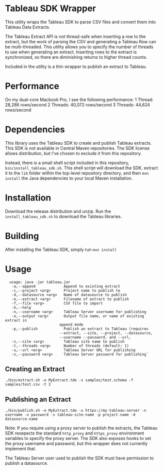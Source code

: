# Tableau SDK Wrapper
This utility wraps the Tableau SDK to parse CSV files and convert them into Tableau Data Extracts.

The Tableau Extract API is not thread-safe when inserting a row to the extract, but the work of parsing the CSV and generating a Tableau Row can be multi-threaded.  This utility allows you to specify the number of threads to use when generating an extract.  Inserting rows to the extract is synchronized, so there are diminishing returns to higher thread counts.

Included in the utility is a thin wrapper to publish an extract to Tableau.

# Performance
On my dual-core Macbook Pro, I see the following performance:
 1 Thread: 28,286 rows/second
 2 Threads: 40,072 rows/second
 3 Threads: 44,624 rows/second

# Dependencies

This library uses the Tableau SDK to create and publish Tableau extracts.  This SDK is not available in Central Maven repositories.  The SDK license allows distribution, but I've chosen to exclude it from this repository.

Instead, there is a small shell script included in this repository, `bin/install_tableau_sdk.sh`.  This shell script will download the SDK, extract it to the `lib` folder within the top-level repository directory, and then `mvn install` the Java dependencies to your local Maven installation.

# Installation
Download the release distribution and unzip.  Run the `install_tableau_sdk.sh` to download the Tableau libraries.

# Building
After installing the Tableau SDK, simply run `mvn install`

# Usage
```
  usage: java -jar tableau.jar
   -a,--append             Append to existing extract
   -c,--project <arg>      Project name to publish to
   -d,--datasource <arg>   Name of datasource to publish
   -e,--extract <arg>      Filename of extract to publish
   -f,--file <arg>         CSV file to import
   -h,--help
   -n,--username <arg>     Tableau Server username for publishing
   -o,--output <arg>       Output file name, or name of existing extract in
                         append mode
   -p,--publish            Publish an extract to Tableau (requires
                         --extract, --site, --project, --datasource,
                         --username --password, and --url,
   -s,--site <arg>         Tableau site name to publish
   -t,--threads <arg>      Number of threads (default: 1)
   -u,--url <arg>          Tableau Server URL for publishing
   -x,--password <arg>     Tableau Server password for publishing`
 ```
## Creating an Extract
`./bin/extract.sh -o MyExtract.tde -s samples/test.schema -f samples/test.csv -t 2`

## Publishing an Extract
`./bin/publish.sh -e MyExtract.tde -u https://my-tableau-server -n username	-x password -s tableau-site-name -p project-name -d datasource-name`

Note: If you require using a proxy server to publish the extracts, the Tableau SDK resepects the standard `http_proxy` and `https_proxy` environment variables to specify the proxy server.  The SDK also exposes hooks to set the proxy username and password, but this wrapper does not currently implement that.

The Tableau Server user used to publish the SDK must have permission to publish a datasource.
